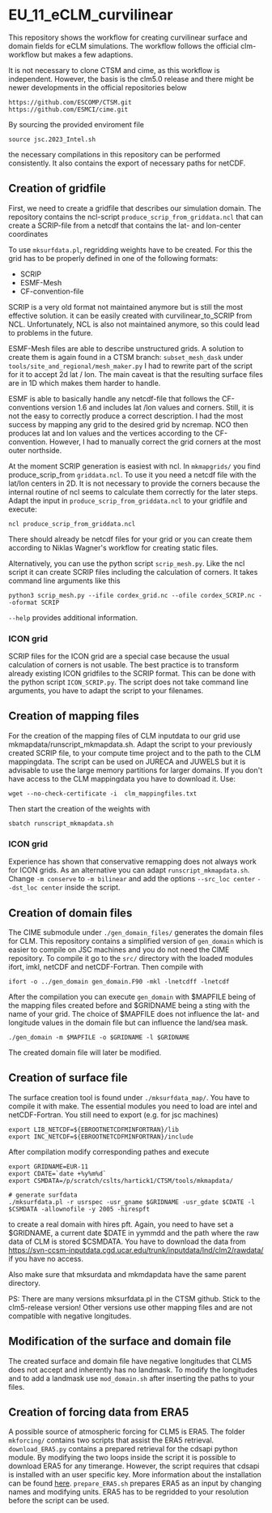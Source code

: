 # EU_11_eCLM_curvilinear

This repository shows the workflow for creating curvilinear surface and domain fields for eCLM simulations. The workflow follows the official clm-workflow but makes a few adaptions. 

It is not necessary to clone CTSM and cime, as this workflow is independent. However, the basis is the clm5.0 release and there might be newer developments in the official repositories below

```
https://github.com/ESCOMP/CTSM.git
https://github.com/ESMCI/cime.git
```
By sourcing the provided enviroment file

```
source jsc.2023_Intel.sh
```

the necessary compilations in this repository can be performed consistently. It also contains the export of necessary paths for netCDF.


## Creation of gridfile

First, we need to create a gridfile that describes our simulation domain. The repository contains the ncl-script `produce_scrip_from_griddata.ncl` that can create a SCRIP-file from a netcdf that contains the lat- and lon-center coordinates 

To use `mksurfdata.pl`, regridding weights have to be created. For this the grid has to be properly defined in one of the following formats:

- SCRIP 
- ESMF-Mesh 
- CF-convention-file

SCRIP is a very old format not maintained anymore but is still the most effective solution. it can be easily created with curvilinear_to_SCRIP from NCL. Unfortunately, NCL is also not maintained anymore, so this could lead to problems in the future.

ESMF-Mesh files are able to describe unstructured grids. A solution to create them is again found in a CTSM branch: `subset_mesh_dask` under `tools/site_and_regional/mesh_maker.py` I had to rewrite part of the script for it to accept 2d lat / lon. The main caveat is that the resulting surface files are in 1D which makes them harder to handle.

ESMF is able to basically handle any netcdf-file that follows the CF-conventions version 1.6 and includes lat /lon values and corners. Still, it is not the easy to correctly produce a correct description. I had the most success by mapping any grid to the desired grid by ncremap. NCO then produces lat and lon values and the vertices according to the CF-convention. However, I had to manually correct the grid corners at the most outer northside.

At the moment SCRIP generation is easiest with ncl. In `mkmapgrids/` you find produce_scrip_from `griddata.ncl`. To use it you need a netcdf file with the lat/lon centers in 2D. It is not necessary to provide the corners because the internal routine of ncl seems to calculate them correctly for the later steps. Adapt the input in `produce_scrip_from_griddata.ncl` to your gridfile and execute:

```
ncl produce_scrip_from_griddata.ncl
```

There should already be netcdf files for your grid or you can create them according to Niklas Wagner's workflow for creating static files.

Alternatively, you can use the python script `scrip_mesh.py`. Like the ncl script it can create SCRIP files including the calculation of corners. It takes command line arguments like this

```
python3 scrip_mesh.py --ifile cordex_grid.nc --ofile cordex_SCRIP.nc --oformat SCRIP
``` 
`--help` provides additional information.

### ICON grid

SCRIP files for the ICON grid are a special case because the usual calculation of corners is not usable. The best practice is to transform already existing ICON gridfiles to the SCRIP format. This can be done with the python script `ICON_SCRIP.py`. The script does not take command line arguments, you have to adapt the script to your filenames.

 
## Creation of mapping files

For the creation of the mapping files of CLM inputdata to our grid use mkmapdata/runscript_mkmapdata.sh. Adapt the script to your previously created SCRIP file, to your compute time project and to the path to the CLM mappingdata. The script can be used on JURECA and JUWELS but it is advisable to use the large memory partitions for larger domains. If you don't have access to the CLM mappingdata you have to download it. Use:

```
wget --no-check-certificate -i  clm_mappingfiles.txt
```
Then start the creation of the weights with
```
sbatch runscript_mkmapdata.sh
```

### ICON grid

Experience has shown that conservative remapping does not always work for ICON grids. As an alternative you can adapt `runscript_mkmapdata.sh`. Change  `-m conserve` to `-m bilinear` and add the options `--src_loc center` `--dst_loc center` inside the script. 

## Creation of domain files

The CIME submodule under `./gen_domain_files/` generates the domain files for CLM. This repository contains a simplified version of `gen_domain` which is easier to compile on JSC machines and you do not need the CIME repository. To compile it go to  the `src/` directory with the loaded modules ifort, imkl, netCDF and netCDF-Fortran. Then compile with 

```
ifort -o ../gen_domain gen_domain.F90 -mkl -lnetcdff -lnetcdf
```

After the compilation you can execute `gen_domain` with $MAPFILE being of the mapping files created before and $GRIDNAME being a sting with the name of your grid. The choice of $MAPFILE does not influence the lat- and longitude values in the domain file but can influence the land/sea mask. 

```
./gen_domain -m $MAPFILE -o $GRIDNAME -l $GRIDNAME
```

The created domain file will later be modified.



## Creation of surface file

The surface creation tool is found under `./mksurfdata_map/`. You have to compile it with make. The essential modules you need to load are intel and netCDF-Fortran. You still need to export (e.g. for jsc machines)

```
export LIB_NETCDF=${EBROOTNETCDFMINFORTRAN}/lib
export INC_NETCDF=${EBROOTNETCDFMINFORTRAN}/include

```
After compilation modify corresponding pathes and execute 
```
export GRIDNAME=EUR-11
export CDATE=`date +%y%m%d`
export CSMDATA=/p/scratch/cslts/hartick1/CTSM/tools/mkmapdata/

# generate surfdata
./mksurfdata.pl -r usrspec -usr_gname $GRIDNAME -usr_gdate $CDATE -l $CSMDATA -allownofile -y 2005 -hirespft
```
to create a real domain with hires pft. Again, you need to have set a $GRIDNAME, a current date $DATE in yymmdd and the path where the raw data of CLM is stored $CSMDATA. You have to download the data from https://svn-ccsm-inputdata.cgd.ucar.edu/trunk/inputdata/lnd/clm2/rawdata/ if you have no access.

Also make sure that mksurdata and mkmdapdata have the same parent directory.

PS: There are many versions mksurfdata.pl in the CTSM github. Stick to the clm5-release version! Other versions use other mapping files and are not compatible with negative longitudes.

## Modification of the surface and domain file

The created surface and domain file have negative longitudes that CLM5 does not accept and inherently has no landmask. To modify the longitudes and to add a landmask use `mod_domain.sh` after inserting the paths to your files.

## Creation of forcing data from ERA5

A possible source of atmospheric forcing for CLM5 is ERA5. The folder `mkforcing/` contains two scripts that assist the ERA5 retrieval. `download_ERA5.py` contains a prepared retrieval for the cdsapi python module. By modifying the two loops inside the script it is possible to download ERA5 for any timerange. However, the script requires that cdsapi is installed with an user specific key. More information about the installation can be found [here](https://cds.climate.copernicus.eu/api-how-to). 
`prepare_ERA5.sh` prepares ERA5 as an input by changing names and modifying units. ERA5 has to be regridded to your resolution before the script can be used.









